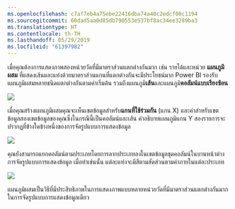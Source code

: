 ```yaml
---
ms.openlocfilehash: c7af7eb4a75ebe22416dba74a40c2edcf00c1194
ms.sourcegitcommit: 60dad5aa0d85db790553e537bf8ac34ee3289ba3
ms.translationtype: HT
ms.contentlocale: th-TH
ms.lasthandoff: 05/29/2019
ms.locfileid: "61397982"
---
```

เมื่อคุณต้องการแสดงภาพสองหน่วยวัดที่มีมาตราส่วนแตกต่างกันมาก เช่น รายได้และหน่วย **แผนภูมิผสม** ที่แสดงเส้นและแท่งด้วยมาตราส่วนแกนที่แตกต่างกันจะมีประโยชน์มาก Power BI รองรับแผนภูมิผสมหลายชนิดแตกต่างกันตามค่าเริ่มต้น รวมถึงแผนภูมิ**เส้น**และแผนภูมิ**คอลัมน์แบบเรียงซ้อน**

![](media/3-3-create-combination-charts/3-3_1.png)

เมื่อคุณสร้างแผนภูมิผสมคุณจะเห็นเขตข้อมูลสำหรับ**แกนที่ใช้ร่วมกัน** (แกน X) และค่าสำหรับเขตข้อมูลสองเขตข้อมูลของคุณซึ่งในกรณีนี้เป็นคอลัมน์และเส้น คำอธิบายแผนภูมิแกน Y สองรายการจะปรากฏที่ข้างใดข้างหนึ่งของการจัดรูปแบบการแสดงข้อมูล

![](media/3-3-create-combination-charts/3-3_2.png)

คุณยังสามารถแยกคอลัมน์ตามประเภทโดยการลากประเภทลงในเขตข้อมูลชุดคอลัมน์ในบานหน้าต่างการจัดรูปแบบการแสดงข้อมูล เมื่อทำเช่นนั้น แต่ละแท่งจะมีสีตามสัดส่วนตามค่าภายในแต่ละประเภท

![](media/3-3-create-combination-charts/3-3_3.png)

แผนภูมิผสมเป็นวิธีที่มีประสิทธิภาพในการแสดงภาพแบบหลายหน่วยวัดที่มีมาตราส่วนแตกต่างกันมากในการจัดรูปแบบการแสดงข้อมูลเดียว

